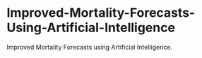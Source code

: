 # Improved-Mortality-Forecasts-Using-Artificial-Intelligence
Improved Mortality Forecasts using Artificial Intelligence.
